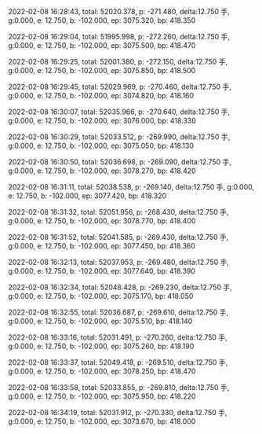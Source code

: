 2022-02-08 16:28:43, total: 52020.378, p: -271.480, delta:12.750 手, g:0.000, e: 12.750, b: -102.000, ep: 3075.320, bp: 418.350

2022-02-08 16:29:04, total: 51995.998, p: -272.260, delta:12.750 手, g:0.000, e: 12.750, b: -102.000, ep: 3075.500, bp: 418.470

2022-02-08 16:29:25, total: 52001.380, p: -272.150, delta:12.750 手, g:0.000, e: 12.750, b: -102.000, ep: 3075.850, bp: 418.500

2022-02-08 16:29:45, total: 52029.969, p: -270.460, delta:12.750 手, g:0.000, e: 12.750, b: -102.000, ep: 3074.820, bp: 418.160

2022-02-08 16:30:07, total: 52035.966, p: -270.640, delta:12.750 手, g:0.000, e: 12.750, b: -102.000, ep: 3076.000, bp: 418.330

2022-02-08 16:30:29, total: 52033.512, p: -269.990, delta:12.750 手, g:0.000, e: 12.750, b: -102.000, ep: 3075.050, bp: 418.130

2022-02-08 16:30:50, total: 52036.698, p: -269.090, delta:12.750 手, g:0.000, e: 12.750, b: -102.000, ep: 3078.270, bp: 418.420

2022-02-08 16:31:11, total: 52038.538, p: -269.140, delta:12.750 手, g:0.000, e: 12.750, b: -102.000, ep: 3077.420, bp: 418.320

2022-02-08 16:31:32, total: 52051.956, p: -268.430, delta:12.750 手, g:0.000, e: 12.750, b: -102.000, ep: 3078.770, bp: 418.400

2022-02-08 16:31:52, total: 52041.585, p: -269.430, delta:12.750 手, g:0.000, e: 12.750, b: -102.000, ep: 3077.450, bp: 418.360

2022-02-08 16:32:13, total: 52037.953, p: -269.480, delta:12.750 手, g:0.000, e: 12.750, b: -102.000, ep: 3077.640, bp: 418.390

2022-02-08 16:32:34, total: 52048.428, p: -269.230, delta:12.750 手, g:0.000, e: 12.750, b: -102.000, ep: 3075.170, bp: 418.050

2022-02-08 16:32:55, total: 52036.687, p: -269.610, delta:12.750 手, g:0.000, e: 12.750, b: -102.000, ep: 3075.510, bp: 418.140

2022-02-08 16:33:16, total: 52031.491, p: -270.260, delta:12.750 手, g:0.000, e: 12.750, b: -102.000, ep: 3075.260, bp: 418.190

2022-02-08 16:33:37, total: 52049.418, p: -269.510, delta:12.750 手, g:0.000, e: 12.750, b: -102.000, ep: 3078.250, bp: 418.470

2022-02-08 16:33:58, total: 52033.855, p: -269.810, delta:12.750 手, g:0.000, e: 12.750, b: -102.000, ep: 3075.950, bp: 418.220

2022-02-08 16:34:19, total: 52031.912, p: -270.330, delta:12.750 手, g:0.000, e: 12.750, b: -102.000, ep: 3073.670, bp: 418.000